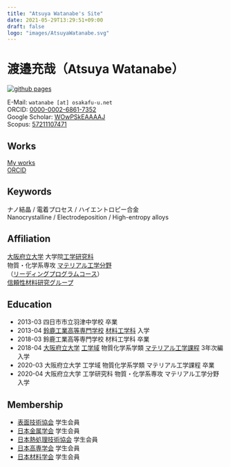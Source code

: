 ```yaml
---
title: "Atsuya Watanabe's Site"
date: 2021-05-29T13:29:51+09:00
draft: false
logo: "images/AtsuyaWatanabe.svg"
---
```


# 渡邉充哉（Atsuya Watanabe）

[![github pages](https://github.com/atsuyaw/atsuyaw.github.io/actions/workflows/gh-pages.yml/badge.svg)](https://github.com/atsuyaw/atsuyaw.github.io/actions/workflows/gh-pages.yml)

E-Mail: `watanabe [at] osakafu-u.net`  
ORCID: [0000-0002-6861-7352](https://orcid.org/0000-0002-6861-7352)  
Google Scholar: [WOwPSkEAAAAJ](https://scholar.google.com/citations?hl=ja&user=WOwPSkEAAAAJ)  
Scopus: [57211107471](https://www.scopus.com/authid/detail.uri?authorId=57211107471)

## Works

[My works](./works)  
[ORCID](https://orcid.org/0000-0002-6861-7352)  

## Keywords

ナノ結晶 / 電着プロセス / ハイエントロピー合金  
Nanocrystalline / Electrodeposition / High-entropy alloys

## Affiliation

[大阪府立大学](https://www.osakafu-u.ac.jp/) 大学院[工学研究科](http://www.eng.osakafu-u.ac.jp)  
物質・化学系専攻 [マテリアル工学分野](http://mtr1.osakafu-u.ac.jp/materials-jpn)   
（[リーディングプログラムコース](https://sims-program.osakafu-u.ac.jp)）  
[信頼性材料研究グループ](http://www2.mtr.osakafu-u.ac.jp)
 
 ## Education

- 2013-03 四日市市立羽津中学校 卒業
- 2013-04 [鈴鹿工業高等専門学校](https://www.suzuka-ct.ac.jp) [材料工学科](https://www.suzuka-ct.ac.jp/mse) 入学
- 2018-03 鈴鹿工業高等専門学校 材料工学科 卒業
- 2018-04 [大阪府立大学](https://www.osakafu-u.ac.jp/) [工学域](http://www.eng.osakafu-u.ac.jp/) 物質化学系学類 [マテリアル工学課程](http://mtr1.osakafu-u.ac.jp/materials-jpn) 3年次編入学
- 2020-03 大阪府立大学 工学域 物質化学系学類 マテリアル工学課程 卒業
- 2020-04 大阪府立大学 工学研究科 物質・化学系専攻 マテリアル工学分野 入学

## Membership
- [表面技術協会](https://www.sfj.or.jp) 学生会員
- [日本金属学会](https://jim.or.jp) 学生会員
- [日本熱処理技術協会](http://www.jsht.or.jp) 学生会員
- [日本高専学会](http://jact.sakura.ne.jp) 学生会員
- [日本材料学会](https://www.jsms.jp) 学生会員
